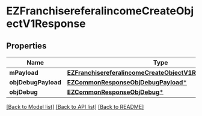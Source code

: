 # EZFranchisereferalincomeCreateObjectV1Response

## Properties
Name | Type | Description | Notes
------------ | ------------- | ------------- | -------------
**mPayload** | [**EZFranchisereferalincomeCreateObjectV1ResponseMPayload***](EZFranchisereferalincomeCreateObjectV1ResponseMPayload.md) |  | 
**objDebugPayload** | [**EZCommonResponseObjDebugPayload***](EZCommonResponseObjDebugPayload.md) |  | [optional] 
**objDebug** | [**EZCommonResponseObjDebug***](EZCommonResponseObjDebug.md) |  | [optional] 

[[Back to Model list]](../README.md#documentation-for-models) [[Back to API list]](../README.md#documentation-for-api-endpoints) [[Back to README]](../README.md)


